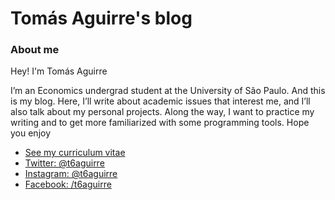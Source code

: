 Tomás Aguirre's blog
=====================


### About me 


Hey! I'm Tomás Aguirre

I’m an Economics undergrad student at the University of São Paulo. And this is my blog. Here, I’ll write about academic issues that interest me, and I’ll also talk about my personal projects. Along the way, I want to practice my writing and to get more familiarized with some programming tools.
Hope you enjoy

* [See my curriculum vitae](https://t6aguirre.github.io/cv/CV_t6aguirre.pdf)
* [Twitter: @t6aguirre](https://twitter.com/t6aguirre)
* [Instagram: @t6aguirre](https://www.instagram.com/t6aguirre)
* [Facebook: /t6aguirre](https://www.facebook.com/t6aguirre)
